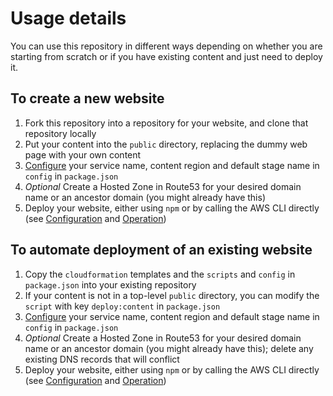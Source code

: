 # Usage details

You can use this repository in different ways depending on whether you are starting from scratch or if you have existing content and just need to deploy it.

## To create a new website

1. Fork this repository into a repository for your website, and clone that repository locally
1. Put your content into the `public` directory, replacing the dummy web page with your own content
1. [Configure](CONFIGURATION.md) your service name, content region and default stage name in `config` in `package.json`
1. _Optional_ Create a Hosted Zone in Route53 for your desired domain name or an ancestor domain (you might already have this)
1. Deploy your website, either using `npm` or by calling the AWS CLI directly (see [Configuration](CONFIGURATION.md) and [Operation](OPERATION.md))

## To automate deployment of an existing website

1. Copy the `cloudformation` templates and the `scripts` and `config` in `package.json` into your existing repository
1. If your content is not in a top-level `public` directory, you can modify the `script` with key `deploy:content` in `package.json`
1. [Configure](CONFIGURATION.md) your service name, content region and default stage name in `config` in `package.json`
1. _Optional_ Create a Hosted Zone in Route53 for your desired domain name or an ancestor domain (you might already have this); delete any existing DNS records that will conflict
1. Deploy your website, either using `npm` or by calling the AWS CLI directly (see [Configuration](CONFIGURATION.md) and [Operation](OPERATION.md))
